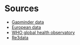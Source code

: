 # Sources
- [Gapminder data ](https://www.gapminder.org/data/)
- [European data](https://gateway.euro.who.int/en/indicators/enhis_2-number-of-reported-episodes-of-illness-attributable-to-diseases-carried-in-drinking-water/)
- [WHO global health observatory](https://www.who.int/gho/phe/en/)
- [Re3data](https://www.re3data.org/search?query=environment)

